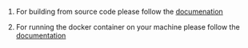 1. For building from source code please follow the [documenation](https://github.com/LiquidGalaxyLAB/LG-Gemma-AI-Touristic-info-tool/wiki/AI-Documentation#building-from-the-source-code)

2. For running the docker container on your machine please follow the [documentation](https://github.com/LiquidGalaxyLAB/LG-Gemma-AI-Touristic-info-tool/wiki/AI-Documentation#docker-user-guide-for-running-gemma-locally)